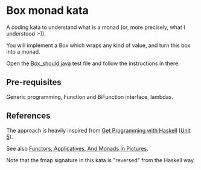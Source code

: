 # Box monad kata

A coding kata to understand what is a monad
 (or, more precisely, what I understood :-)).

You will implement a Box<T> which wraps any
kind of value, and turn this box into a monad.
 
Open the [Box_should.java](src/test/java/Box_should.java) 
test file and follow the instructions in there.
 
 ## Pre-requisites
 Generic programming, Function and BiFunction interface, lambdas.
 
 ## References
 The approach is heavily inspired from 
 [Get Programming with Haskell](https://www.manning.com/books/get-programming-with-haskell) 
 ([Unit 5](https://livebook.manning.com/book/get-programming-with-haskell/chapter-27?origin=product-toc)).
 
 See also [Functors, Applicatives, And Monads In Pictures](http://adit.io/posts/2013-04-17-functors,_applicatives,_and_monads_in_pictures.html).
 
 Note that the fmap signature in this kata is
 "reversed" from the Haskell way.